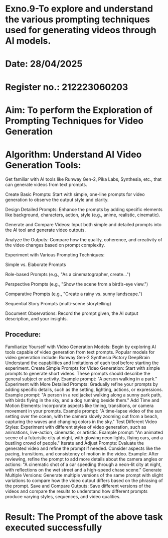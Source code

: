 # Exno.9-To explore and understand the various prompting techniques used for generating videos through AI models. 

# Date: 28/04/2025
# Register no.: 212223060203
# Aim: To perform the Exploration of Prompting Techniques for Video Generation
# Algorithm: Understand AI Video Generation Tools:
Get familiar with AI tools like Runway Gen-2, Pika Labs, Synthesia, etc., that can generate videos from text prompts.

Create Basic Prompts:
Start with simple, one-line prompts for video generation to observe the output style and clarity.

Design Detailed Prompts:
Enhance the prompts by adding specific elements like background, characters, action, style (e.g., anime, realistic, cinematic).

Generate and Compare Videos:
Input both simple and detailed prompts into the AI tool and generate video outputs.

Analyze the Outputs:
Compare how the quality, coherence, and creativity of the video changes based on prompt complexity.

Experiment with Various Prompting Techniques:

Simple vs. Elaborate Prompts

Role-based Prompts (e.g., "As a cinematographer, create...")

Perspective Prompts (e.g., "Show the scene from a bird’s-eye view.")

Comparative Prompts (e.g., "Create a rainy vs. sunny landscape.")

Sequential Story Prompts (multi-scene storytelling)

Document Observations:
Record the prompt given, the AI output description, and your insights.

Procedure:
---
Familiarize Yourself with Video Generation Models:
Begin by exploring AI tools capable of video generation from text prompts. Popular models for video generation include:
Runway Gen-2
Synthesia
Pictory
DeepBrain
Understand the capabilities and limitations of each tool before starting the experiment.
Create Simple Prompts for Video Generation:
Start with simple prompts to generate short videos. These prompts should describe the general subject or activity.
Example prompt: "A person walking in a park."
Experiment with More Detailed Prompts:
Gradually refine your prompts by adding specific details, such as the setting, lighting, actions, or expressions.
Example prompt: "A person in a red jacket walking along a sunny park path, with birds flying in the sky, and a dog running beside them."
Add Time and Motion Elements:
Incorporate aspects like timing, transitions, or camera movement in your prompts.
Example prompt: "A time-lapse video of the sun setting over the ocean, with the camera slowly zooming out from a beach, capturing the waves and changing colors in the sky."
Test Different Video Styles:
Experiment with different styles of video generation, such as animations, live-action, cinematic, or artistic.
Example prompt: "An animated scene of a futuristic city at night, with glowing neon lights, flying cars, and a bustling crowd of people."
Iterate and Adjust Prompts:
Evaluate the generated video and refine the prompt if needed. Consider aspects like the pacing, transitions, and consistency of motion in the video.
Example: After reviewing, refine the prompt to add more details about the camera angles or actions: "A cinematic shot of a car speeding through a neon-lit city at night, with reflections on the wet street and a high-speed chase scene."
Generate Multiple Versions:
Generate multiple versions of the same prompt with slight variations to compare how the video output differs based on the phrasing of the prompt.
Save and Compare Outputs:
Save different versions of the videos and compare the results to understand how different prompts produce varying styles, sequences, and video qualities.


# Result: The Prompt of the above task executed successfully










